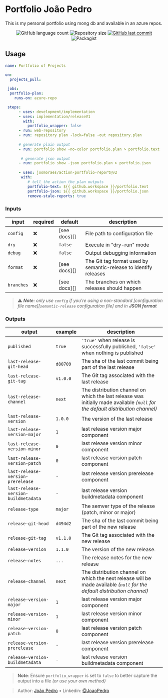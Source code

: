# Portfolio João Pedro 

This is my personal portfolio using mong db and available in an azure repos.

<p align="center">
  <img alt="GitHub language count" src="https://img.shields.io/github/languages/count/joomoraes/me-portfolio_mongodb_aspnet_web">

  <img alt="Repository size" src="https://img.shields.io/github/repo-size/joomoraes/me-portfolio_mongodb_aspnet_web">
  
  <a href="https://github.com/joaoritter8/creamtGestaoBiblioteca/commits/master">
    <img alt="GitHub last commit" src="https://img.shields.io/github/last-commit/joomoraes/me-portfolio_mongodb_aspnet_web">
  </a>
  <img alt="Packagist" src="https://img.shields.io/badge/License-MIT-green.svg">
</p>


## Usage

``` yaml
name: Portfolio of Projects 

on:
  projects_pull:
  
 jobs:
  portfolio-plan:
    runs-on: azure-repo

 steps:
      - uses: development/implementation
      - uses: implementation/releaseV1
        with:
          portfolio_wrapper: false
      - run: web-repository    
      - run: repository plan -lock=false -out repository.plan
      
      # generate plain output
      - run: portfolio show -no-color portfolio.plan > portfolio.text
      
       # generate json output
      - run: portfolio show -json portfolio.plan > portfolio.json
      
      - uses: joomoraes/action-portfolio-report@v2
       with:
          # tell the action the plan outputs
          portfolio-text: ${{ github.workspace }}/portfolio.text
          portfolio-json: ${{ github.workspace }}/portfolio.json
          remove-stale-reports: true
```

### Inputs

| input      | required | default      | description                                                      |
|------------|----------|--------------|------------------------------------------------------------------|
| `config`   | ❌       | [see docs][] | File path to configuration file                                  |
| `dry`      | ❌       | `false`      | Execute in "dry-run" mode                                        |
| `debug`    | ❌       | `false`      | Output debugging information                                     |
| `format`   | ❌       | [see docs][] | The Git tag format used by semantic-release to identify releases |
| `branches` | ❌       | [see docs][] | The branches on which releases should happen                     |

> ⚠️ ***Note**: only use `config` if you're using a non-standard [configuration file name][`semantic-release` configuration file] and in **JSON format***

### Outputs

| output                               | example  | description                                                                                                                     |
|--------------------------------------|----------|---------------------------------------------------------------------------------------------------------------------------------|
| `published`                          | `true`   | `'true'` when release is successfully published, `'false'` when nothing is published                                            |
| `last-release-git-head`              | `d80709` | The sha of the last commit being part of the last release                                                                       |
| `last-release-git-tag`               | `v1.0.0` | The Git tag associated with the last release                                                                                    |
| `last-release-channel`               | `next`   | The distribution channel on which the last release was initially made available *(`null` for the default distribution channel)* |
| `last-release-version`               | `1.0.0`  | The version of the last release                                                                                                 |
| `last-release-version-major`         | `1`      | last release version major component                                                                                            |
| `last-release-version-minor`         | `0`      | last release version minor component                                                                                            |
| `last-release-version-patch`         | `0`      | last release version patch component                                                                                            |
| `last-release-version-prerelease`    | `-`      | last release version prerelease component                                                                                       |
| `last-release-version-buildmetadata` | `-`      | last release version buildmetadata component                                                                                    |
| `release-type`                       | `major`  | The semver type of the release (patch, minor or major)                                                                          |
| `release-git-head`                   | `d494d2` | The sha of the last commit being part of the new release                                                                        |
| `release-git-tag`                    | `v1.1.0` | The Git tag associated with the new release                                                                                     |
| `release-version`                    | `1.1.0`  | The version of the new release.                                                                                                 |
| `release-notes`                      | `...`    | The release notes for the new release                                                                                           |
| `release-channel`                    | `next`   | The distribution channel on which the next release will be made available *(`null` for the default distribution channel)*       |
| `release-version-major`              | `1`      | last release version major component                                                                                            |
| `release-version-minor`              | `1`      | last release version minor component                                                                                            |
| `release-version-patch`              | `0`      | last release version patch component                                                                                            |
| `release-version-prerelease`         | `-`      | last release version prerelease component                                                                                       |
| `release-version-buildmetadata`      | `-`      | last release version buildmetadata component      


> **Note**: Ensure `portfolio_wrapper` is set to `false` to better capture the output into a file *(or use your own method)*

> Author: [João Pedro](https://joaopedro.azurewebsites.net/) &bull;
> Linkedin: [@JoaoPedro](https://www.linkedin.com/in/joaopedroalvesdemoraes/)

